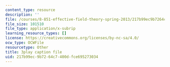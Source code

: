 ```yaml
---
content_type: resource
description: ''
file: /courses/8-851-effective-field-theory-spring-2013/217b99ec9b7264c7400dfce695273034_WtOJN2TCD6o.srt
file_size: 101510
file_type: application/x-subrip
learning_resource_types: []
license: https://creativecommons.org/licenses/by-nc-sa/4.0/
ocw_type: OCWFile
resourcetype: Other
title: 3play caption file
uid: 217b99ec-9b72-64c7-400d-fce695273034
---
```


